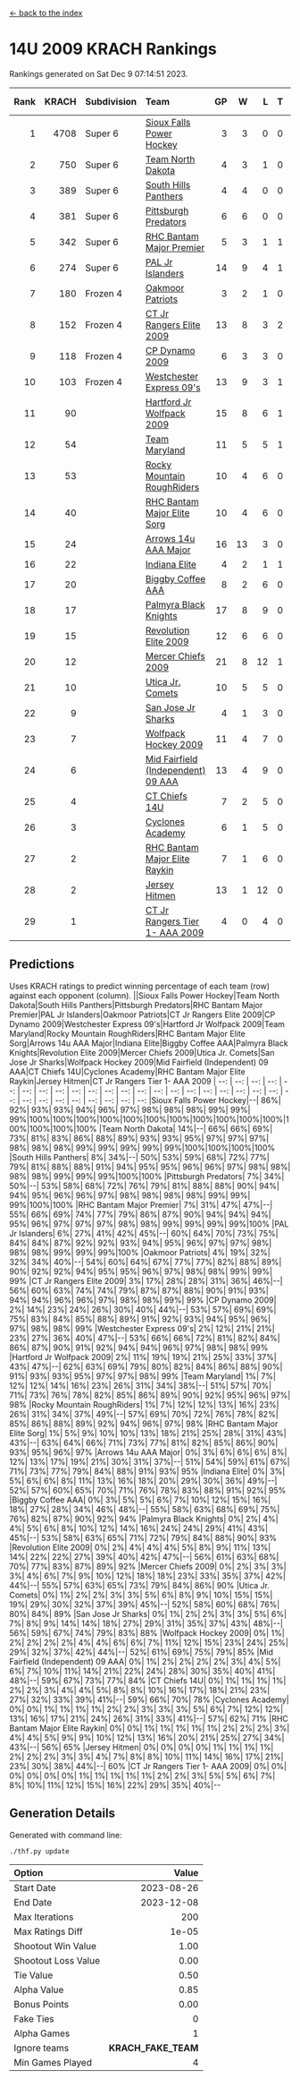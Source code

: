 [<- back to the index](readme.md)
# 14U 2009 KRACH Rankings
Rankings generated on Sat Dec  9 07:14:51 2023.

Rank|KRACH|Subdivision|Team|GP|W|L|T|OTW|OTL|SoS|Exp Wins|Win Diff
---:|---:|:---|:---|---:|---:|---:|---:|---:|---:|---:|---:|---:
1|4708|Super 6|[Sioux Falls Power Hockey](https://gamesheetstats.com/seasons/3664/teams/140999/schedule)|3|3|0|0|0|0|207|3.8|-0.0
2|750|Super 6|[Team North Dakota](https://gamesheetstats.com/seasons/3664/teams/141001/schedule)|4|3|1|0|0|0|993|3.8|-0.0
3|389|Super 6|[South Hills Panthers](https://gamesheetstats.com/seasons/3664/teams/160166/schedule)|4|4|0|0|0|0|12|4.9|0.0
4|381|Super 6|[Pittsburgh Predators](https://gamesheetstats.com/seasons/3664/teams/140995/schedule)|6|6|0|0|0|0|8|6.9|0.0
5|342|Super 6|[RHC Bantam Major Premier](https://gamesheetstats.com/seasons/3664/teams/140984/schedule)|5|3|1|1|0|0|152|4.4|0.0
6|274|Super 6|[PAL Jr Islanders](https://gamesheetstats.com/seasons/3664/teams/140990/schedule)|14|9|4|1|0|0|219|10.4|0.0
7|180|Frozen 4|[Oakmoor Patriots](https://gamesheetstats.com/seasons/3664/teams/141002/schedule)|3|2|1|0|1|0|207|2.8|-0.0
8|152|Frozen 4|[CT Jr Rangers Elite 2009](https://gamesheetstats.com/seasons/3664/teams/140980/schedule)|13|8|3|2|1|0|102|9.9|0.0
9|118|Frozen 4|[CP Dynamo 2009](https://gamesheetstats.com/seasons/3664/teams/140991/schedule)|6|3|3|0|0|0|130|3.9|0.0
10|103|Frozen 4|[Westchester Express 09's](https://gamesheetstats.com/seasons/3664/teams/140992/schedule)|13|9|3|1|1|1|56|10.4|0.0
11|90||[Hartford Jr Wolfpack 2009](https://gamesheetstats.com/seasons/3664/teams/140979/schedule)|15|8|6|1|1|0|98|9.4|0.0
12|54||[Team Maryland](https://gamesheetstats.com/seasons/3664/teams/140998/schedule)|11|5|5|1|0|0|104|6.4|0.0
13|53||[Rocky Mountain RoughRiders](https://gamesheetstats.com/seasons/3664/teams/144346/schedule)|10|4|6|0|0|0|577|4.8|-0.0
14|40||[RHC Bantam Major Elite Sorg](https://gamesheetstats.com/seasons/3664/teams/140985/schedule)|10|4|6|0|0|0|106|4.9|0.0
15|24||[Arrows 14u AAA Major](https://gamesheetstats.com/seasons/3664/teams/140993/schedule)|16|13|3|0|0|0|10|13.9|0.0
16|22||[Indiana Elite](https://gamesheetstats.com/seasons/3664/teams/144344/schedule)|4|2|1|1|0|0|12|3.4|0.0
17|20||[Biggby Coffee AAA](https://gamesheetstats.com/seasons/3664/teams/144343/schedule)|8|2|6|0|0|1|691|2.8|-0.0
18|17||[Palmyra Black Knights](https://gamesheetstats.com/seasons/3664/teams/140997/schedule)|17|8|9|0|0|1|79|8.9|0.0
19|15||[Revolution Elite 2009](https://gamesheetstats.com/seasons/3664/teams/140996/schedule)|12|6|6|0|0|0|30|6.9|0.0
20|12||[Mercer Chiefs 2009](https://gamesheetstats.com/seasons/3664/teams/140987/schedule)|21|8|12|1|1|2|56|9.4|0.0
21|10||[Utica Jr. Comets](https://gamesheetstats.com/seasons/3664/teams/140994/schedule)|10|5|5|0|0|0|76|5.9|0.0
22|9||[San Jose Jr Sharks](https://gamesheetstats.com/seasons/3664/teams/141003/schedule)|4|1|3|0|0|0|88|1.9|0.0
23|7||[Wolfpack Hockey 2009](https://gamesheetstats.com/seasons/3664/teams/140986/schedule)|11|4|7|0|0|1|34|4.9|0.0
24|6||[Mid Fairfield (Independent) 09 AAA](https://gamesheetstats.com/seasons/3664/teams/140981/schedule)|13|4|9|0|1|0|26|4.9|0.0
25|4||[CT Chiefs 14U](https://gamesheetstats.com/seasons/3664/teams/140982/schedule)|7|2|5|0|0|0|18|2.9|0.0
26|3||[Cyclones Academy](https://gamesheetstats.com/seasons/3664/teams/140978/schedule)|6|1|5|0|0|0|20|1.9|0.0
27|2||[RHC Bantam Major Elite Raykin](https://gamesheetstats.com/seasons/3664/teams/140989/schedule)|7|1|6|0|0|0|12|1.9|0.0
28|2||[Jersey Hitmen](https://gamesheetstats.com/seasons/3664/teams/140988/schedule)|13|1|12|0|0|0|71|1.9|0.0
29|1||[CT Jr Rangers Tier 1- AAA 2009](https://gamesheetstats.com/seasons/3664/teams/140983/schedule)|4|0|4|0|0|0|12|0.9|0.0

## Predictions
Uses KRACH ratings to predict winning percentage of each team (row) against each opponent (column).
||Sioux Falls Power Hockey|Team North Dakota|South Hills Panthers|Pittsburgh Predators|RHC Bantam Major Premier|PAL Jr Islanders|Oakmoor Patriots|CT Jr Rangers Elite 2009|CP Dynamo 2009|Westchester Express 09's|Hartford Jr Wolfpack 2009|Team Maryland|Rocky Mountain RoughRiders|RHC Bantam Major Elite Sorg|Arrows 14u AAA Major|Indiana Elite|Biggby Coffee AAA|Palmyra Black Knights|Revolution Elite 2009|Mercer Chiefs 2009|Utica Jr. Comets|San Jose Jr Sharks|Wolfpack Hockey 2009|Mid Fairfield (Independent) 09 AAA|CT Chiefs 14U|Cyclones Academy|RHC Bantam Major Elite Raykin|Jersey Hitmen|CT Jr Rangers Tier 1- AAA 2009
| --: | --: | --: | --: | --: | --: | --: | --: | --: | --: | --: | --: | --: | --: | --: | --: | --: | --: | --: | --: | --: | --: | --: | --: | --: | --: | --: | --: | --: | --: 
|Sioux Falls Power Hockey|--| 86%| 92%| 93%| 93%| 94%| 96%| 97%| 98%| 98%| 98%| 99%| 99%| 99%|100%|100%|100%|100%|100%|100%|100%|100%|100%|100%|100%|100%|100%|100%|100%
|Team North Dakota| 14%|--| 66%| 66%| 69%| 73%| 81%| 83%| 86%| 88%| 89%| 93%| 93%| 95%| 97%| 97%| 97%| 98%| 98%| 98%| 99%| 99%| 99%| 99%| 99%|100%|100%|100%|100%
|South Hills Panthers|  8%| 34%|--| 50%| 53%| 59%| 68%| 72%| 77%| 79%| 81%| 88%| 88%| 91%| 94%| 95%| 95%| 96%| 96%| 97%| 98%| 98%| 98%| 98%| 99%| 99%| 99%|100%|100%
|Pittsburgh Predators|  7%| 34%| 50%|--| 53%| 58%| 68%| 72%| 76%| 79%| 81%| 88%| 88%| 90%| 94%| 94%| 95%| 96%| 96%| 97%| 98%| 98%| 98%| 98%| 99%| 99%| 99%|100%|100%
|RHC Bantam Major Premier|  7%| 31%| 47%| 47%|--| 55%| 66%| 69%| 74%| 77%| 79%| 86%| 87%| 90%| 94%| 94%| 94%| 95%| 96%| 97%| 97%| 97%| 98%| 98%| 99%| 99%| 99%| 99%|100%
|PAL Jr Islanders|  6%| 27%| 41%| 42%| 45%|--| 60%| 64%| 70%| 73%| 75%| 84%| 84%| 87%| 92%| 92%| 93%| 94%| 95%| 96%| 97%| 97%| 98%| 98%| 98%| 99%| 99%| 99%|100%
|Oakmoor Patriots|  4%| 19%| 32%| 32%| 34%| 40%|--| 54%| 60%| 64%| 67%| 77%| 77%| 82%| 88%| 89%| 90%| 92%| 92%| 94%| 95%| 95%| 96%| 97%| 98%| 98%| 99%| 99%| 99%
|CT Jr Rangers Elite 2009|  3%| 17%| 28%| 28%| 31%| 36%| 46%|--| 56%| 60%| 63%| 74%| 74%| 79%| 87%| 87%| 88%| 90%| 91%| 93%| 94%| 94%| 96%| 96%| 97%| 98%| 98%| 99%| 99%
|CP Dynamo 2009|  2%| 14%| 23%| 24%| 26%| 30%| 40%| 44%|--| 53%| 57%| 69%| 69%| 75%| 83%| 84%| 85%| 88%| 89%| 91%| 92%| 93%| 94%| 95%| 96%| 97%| 98%| 98%| 99%
|Westchester Express 09's|  2%| 12%| 21%| 21%| 23%| 27%| 36%| 40%| 47%|--| 53%| 66%| 66%| 72%| 81%| 82%| 84%| 86%| 87%| 90%| 91%| 92%| 94%| 94%| 96%| 97%| 98%| 98%| 99%
|Hartford Jr Wolfpack 2009|  2%| 11%| 19%| 19%| 21%| 25%| 33%| 37%| 43%| 47%|--| 62%| 63%| 69%| 79%| 80%| 82%| 84%| 86%| 88%| 90%| 91%| 93%| 93%| 95%| 97%| 97%| 98%| 99%
|Team Maryland|  1%|  7%| 12%| 12%| 14%| 16%| 23%| 26%| 31%| 34%| 38%|--| 51%| 57%| 70%| 71%| 73%| 76%| 78%| 82%| 85%| 86%| 89%| 90%| 92%| 95%| 96%| 97%| 98%
|Rocky Mountain RoughRiders|  1%|  7%| 12%| 12%| 13%| 16%| 23%| 26%| 31%| 34%| 37%| 49%|--| 57%| 69%| 70%| 72%| 76%| 78%| 82%| 85%| 86%| 88%| 89%| 92%| 94%| 96%| 97%| 98%
|RHC Bantam Major Elite Sorg|  1%|  5%|  9%| 10%| 10%| 13%| 18%| 21%| 25%| 28%| 31%| 43%| 43%|--| 63%| 64%| 66%| 71%| 73%| 77%| 81%| 82%| 85%| 86%| 90%| 93%| 95%| 96%| 97%
|Arrows 14u AAA Major|  0%|  3%|  6%|  6%|  6%|  8%| 12%| 13%| 17%| 19%| 21%| 30%| 31%| 37%|--| 51%| 54%| 59%| 61%| 67%| 71%| 73%| 77%| 79%| 84%| 88%| 91%| 93%| 95%
|Indiana Elite|  0%|  3%|  5%|  6%|  6%|  8%| 11%| 13%| 16%| 18%| 20%| 29%| 30%| 36%| 49%|--| 52%| 57%| 60%| 65%| 70%| 71%| 76%| 78%| 83%| 88%| 91%| 92%| 95%
|Biggby Coffee AAA|  0%|  3%|  5%|  5%|  6%|  7%| 10%| 12%| 15%| 16%| 18%| 27%| 28%| 34%| 46%| 48%|--| 55%| 58%| 63%| 68%| 69%| 75%| 76%| 82%| 87%| 90%| 92%| 94%
|Palmyra Black Knights|  0%|  2%|  4%|  4%|  5%|  6%|  8%| 10%| 12%| 14%| 16%| 24%| 24%| 29%| 41%| 43%| 45%|--| 53%| 58%| 63%| 65%| 71%| 72%| 79%| 84%| 88%| 90%| 93%
|Revolution Elite 2009|  0%|  2%|  4%|  4%|  4%|  5%|  8%|  9%| 11%| 13%| 14%| 22%| 22%| 27%| 39%| 40%| 42%| 47%|--| 56%| 61%| 63%| 68%| 70%| 77%| 83%| 87%| 89%| 92%
|Mercer Chiefs 2009|  0%|  2%|  3%|  3%|  3%|  4%|  6%|  7%|  9%| 10%| 12%| 18%| 18%| 23%| 33%| 35%| 37%| 42%| 44%|--| 55%| 57%| 63%| 65%| 73%| 79%| 84%| 86%| 90%
|Utica Jr. Comets|  0%|  1%|  2%|  2%|  3%|  3%|  5%|  6%|  8%|  9%| 10%| 15%| 15%| 19%| 29%| 30%| 32%| 37%| 39%| 45%|--| 52%| 58%| 60%| 68%| 76%| 80%| 84%| 89%
|San Jose Jr Sharks|  0%|  1%|  2%|  2%|  3%|  3%|  5%|  6%|  7%|  8%|  9%| 14%| 14%| 18%| 27%| 29%| 31%| 35%| 37%| 43%| 48%|--| 56%| 59%| 67%| 74%| 79%| 83%| 88%
|Wolfpack Hockey 2009|  0%|  1%|  2%|  2%|  2%|  2%|  4%|  4%|  6%|  6%|  7%| 11%| 12%| 15%| 23%| 24%| 25%| 29%| 32%| 37%| 42%| 44%|--| 52%| 61%| 69%| 75%| 79%| 85%
|Mid Fairfield (Independent) 09 AAA|  0%|  1%|  2%|  2%|  2%|  2%|  3%|  4%|  5%|  6%|  7%| 10%| 11%| 14%| 21%| 22%| 24%| 28%| 30%| 35%| 40%| 41%| 48%|--| 59%| 67%| 73%| 77%| 84%
|CT Chiefs 14U|  0%|  1%|  1%|  1%|  1%|  2%|  2%|  3%|  4%|  4%|  5%|  8%|  8%| 10%| 16%| 17%| 18%| 21%| 23%| 27%| 32%| 33%| 39%| 41%|--| 59%| 66%| 70%| 78%
|Cyclones Academy|  0%|  0%|  1%|  1%|  1%|  1%|  2%|  2%|  3%|  3%|  3%|  5%|  6%|  7%| 12%| 12%| 13%| 16%| 17%| 21%| 24%| 26%| 31%| 33%| 41%|--| 57%| 62%| 71%
|RHC Bantam Major Elite Raykin|  0%|  0%|  1%|  1%|  1%|  1%|  1%|  2%|  2%|  2%|  3%|  4%|  4%|  5%|  9%|  9%| 10%| 12%| 13%| 16%| 20%| 21%| 25%| 27%| 34%| 43%|--| 56%| 65%
|Jersey Hitmen|  0%|  0%|  0%|  0%|  1%|  1%|  1%|  1%|  2%|  2%|  2%|  3%|  3%|  4%|  7%|  8%|  8%| 10%| 11%| 14%| 16%| 17%| 21%| 23%| 30%| 38%| 44%|--| 60%
|CT Jr Rangers Tier 1- AAA 2009|  0%|  0%|  0%|  0%|  0%|  0%|  1%|  1%|  1%|  1%|  1%|  2%|  2%|  3%|  5%|  5%|  6%|  7%|  8%| 10%| 11%| 12%| 15%| 16%| 22%| 29%| 35%| 40%|--

## Generation Details

Generated with command line:
```
./thf.py update
```

| Option | Value |
| :----- | ----: |
| Start Date | 2023-08-26 |
| End Date | 2023-12-08 |
| Max Iterations | 200 |
| Max Ratings Diff | 1e-05 |
| Shootout Win Value | 1.00 |
| Shootout Loss Value | 0.00 |
| Tie Value | 0.50 |
| Alpha Value | 0.85 |
| Bonus Points | 0.00 |
| Fake Ties | 0 |
| Alpha Games | 1 |
| Ignore teams | __KRACH_FAKE_TEAM__ |
| Min Games Played | 4 |

